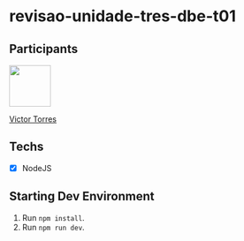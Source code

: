 # revisao-unidade-tres-dbe-t01

## Participants

[<img src="https://avatars3.githubusercontent.com/u/40577101?s=460&v=4" width="75px;"/>](https://github.com/vtorres96)

[Victor Torres](https://github.com/vtorres96)

## Techs

- [x] NodeJS

## Starting Dev Environment
1. Run `npm install`.<br/>
2. Run `npm run dev`.<br/>
